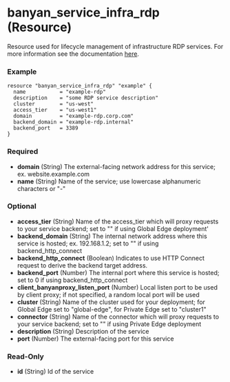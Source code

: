 # banyan_service_infra_rdp (Resource)

Resource used for lifecycle management of infrastructure RDP services. For more information see the documentation [here](https://docs.banyansecurity.io/docs/feature-guides/infrastructure/rdp-servers/).

### Example
```hcl
resource "banyan_service_infra_rdp" "example" {
  name           = "example-rdp"
  description    = "some RDP service description"
  cluster        = "us-west"
  access_tier    = "us-west1"
  domain         = "example-rdp.corp.com"
  backend_domain = "example-rdp.internal"
  backend_port   = 3389
}
```

### Required

- **domain** (String) The external-facing network address for this service; ex. website.example.com
- **name** (String) Name of the service; use lowercase alphanumeric characters or "-"

### Optional

- **access_tier** (String) Name of the access_tier which will proxy requests to your service backend; set to "" if using Global Edge deployment'
- **backend_domain** (String) The internal network address where this service is hosted; ex. 192.168.1.2; set to "" if using backend_http_connect
- **backend_http_connect** (Boolean) Indicates to use HTTP Connect request to derive the backend target address.
- **backend_port** (Number) The internal port where this service is hosted; set to 0 if using backend_http_connect
- **client_banyanproxy_listen_port** (Number) Local listen port to be used by client proxy; if not specified, a random local port will be used
- **cluster** (String) Name of the cluster used for your deployment; for Global Edge set to "global-edge", for Private Edge set to "cluster1"
- **connector** (String) Name of the connector which will proxy requests to your service backend; set to "" if using Private Edge deployment
- **description** (String) Description of the service
- **port** (Number) The external-facing port for this service

### Read-Only

- **id** (String) Id of the service
